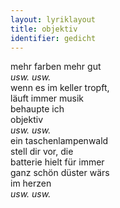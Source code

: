 ```yaml
---
layout: lyriklayout
title: objektiv
identifier: gedicht
---
```


mehr farben mehr gut  
_usw. usw._  
wenn es im keller tropft,  
läuft immer musik  
behaupte ich  
objektiv  
_usw. usw._  
ein taschenlampenwald  
stell dir vor, die   
batterie hielt für immer  
ganz schön düster wärs  
im herzen  
_usw. usw._